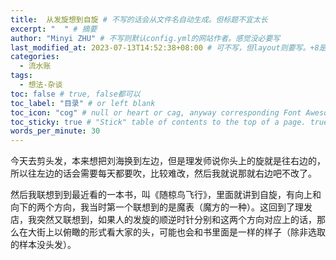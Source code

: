 ```yaml
---
title:  从发旋想到自旋 # 不写的话会从文件名自动生成。但标题不宜太长
excerpt: "  " # 摘要
author: "Minyi ZHU" # 不写则默认config.yml的网站作者。感觉没必要写
last_modified_at: 2023-07-13T14:52:38+08:00 # 可不写，但layout则要写。+8是东八区
categories: 
  - 流水账
tags:
  - 想法-杂谈
toc: false # true, false都可以
toc_label: "目录" # or left blank
toc_icon: "cog" # null or heart or cag, anyway corresponding Font Awesome icon name (without fa prefix)
toc_sticky: true # "Stick" table of contents to the top of a page. true: toc floats. false: toc fixed
words_per_minute: 30
---
```


今天去剪头发，本来想把刘海换到左边，但是理发师说你头上的旋就是往右边的，所以往左边的话会需要每天都要吹，比较难改，然后我就说那就右边吧不改了。

然后我联想到到最近看的一本书，叫《随椋鸟飞行》，里面就讲到自旋，有向上和向下的两个方向，我当时第一个联想到的是魔表（魔方的一种）。这回到了理发店，我突然又联想到，如果人的发旋的顺逆时针分别和这两个方向对应上的话，那么在大街上以俯瞰的形式看大家的头，可能也会和书里面是一样的样子（除非选取的样本没头发）<i class="fa-regular fa-face-laugh-squint"></i>。

